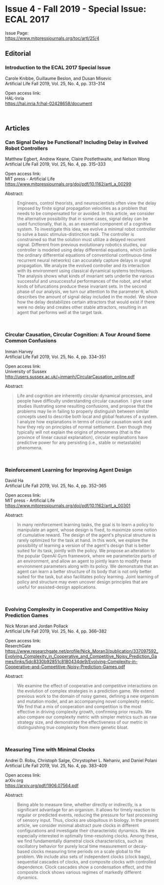# Issue 4 - Fall 2019 - Special Issue: ECAL 2017  
Issue Page:  
https://www.mitpressjournals.org/toc/artl/25/4

## Editorial  
### Introduction to the ECAL 2017 Special Issue  
Carole Knibbe, Guillaume Beslon, and Dusan Misevic  
Artificial Life Fall 2019, Vol. 25, No. 4, pp. 313–314  

Open access link:  
HAL-Inria  
https://hal.inria.fr/hal-02428658/document  

<br>

## Articles  
### Can Signal Delay be Functional? Including Delay in Evolved Robot Controllers  
Matthew Egbert, Andrew Keane, Claire Postlethwaite, and Nelson Wong  
Artificial Life Fall 2019, Vol. 25, No. 4, pp. 315–333  

Open access link:  
MIT press - Artificial Life  
https://www.mitpressjournals.org/doi/pdf/10.1162/artl_a_00299

Abstract:  
> Engineers, control theorists, and neuroscientists often view the delay imposed by finite signal propagation velocities as a problem that needs to be compensated for or avoided. In this article, we consider the alternative possibility that in some cases, signal delay can be used functionally, that is, as an essential component of a cognitive system. To investigate this idea, we evolve a minimal robot controller to solve a basic stimulus-distinction task. The controller is constrained so that the solution must utilize a delayed recurrent signal. Different from previous evolutionary robotics studies, our controller is modeled using delay differential equations, which (unlike the ordinary differential equations of conventional continuous-time recurrent neural networks) can accurately capture delays in signal propagation. We analyze the evolved controller and its interaction with its environment using classical dynamical systems techniques. The analysis shows what kinds of invariant sets underlie the various successful and unsuccessful performances of the robot, and what kinds of bifurcations produce these invariant sets. In the second phase of our analysis, we turn our attention to the parameter θ, which describes the amount of signal delay included in the model. We show how the delay destabilizes certain attractors that would exist if there were no delay and creates other stable attractors, resulting in an agent that performs well at the target task.


<br>

### Circular Causation, Circular Cognition: A Tour Around Some Common Confusions
Inman Harvey  
Artificial Life Fall 2019, Vol. 25, No. 4, pp. 334–351  

Open access link:  
University of Sussex  
http://users.sussex.ac.uk/~inmanh/CircularCausation_online.pdf

Abstract:  
> Life and cognition are inherently circular dynamical processes, and people have difficulty understanding circular causation. I give case studies illustrating some resulting confusions, and propose that the problems may lie in failing to properly distinguish between similar concepts used to describe both local and global features of a system. I analyze how explanations in terms of circular causation work and how they rely on principles of normal settlement. Even though they typically will not explain the origins of phenomena (that is the province of linear causal explanation), circular explanations have predictive power for any persisting (i.e., stable or metastable) phenomena.


<br>

### Reinforcement Learning for Improving Agent Design  
David Ha  
Artificial Life Fall 2019, Vol. 25, No. 4, pp. 352–365  

Open access link:  
MIT press - Artificial Life   
https://www.mitpressjournals.org/doi/pdf/10.1162/artl_a_00301

Abstract:  
> In many reinforcement learning tasks, the goal is to learn a policy to manipulate an agent, whose design is fixed, to maximize some notion of cumulative reward. The design of the agent's physical structure is rarely optimized for the task at hand. In this work, we explore the possibility of learning a version of the agent's design that is better suited for its task, jointly with the policy. We propose an alteration to the popular OpenAI Gym framework, where we parameterize parts of an environment, and allow an agent to jointly learn to modify these environment parameters along with its policy. We demonstrate that an agent can learn a better structure of its body that is not only better suited for the task, but also facilitates policy learning. Joint learning of policy and structure may even uncover design principles that are useful for assisted-design applications.


<br>

### Evolving Complexity in Cooperative and Competitive Noisy Prediction Games  
Nick Moran and Jordan Pollack  
Artificial Life Fall 2019, Vol. 25, No. 4, pp. 366–382  

Open access link:  
ReserchGate  
https://www.researchgate.net/profile/Nick_Moran3/publication/337097592_Evolving_Complexity_in_Cooperative_and_Competitive_Noisy_Prediction_Games/links/5dc8330b92851c8180434de9/Evolving-Complexity-in-Cooperative-and-Competitive-Noisy-Prediction-Games.pdf

Abstract:  
> We examine the effect of cooperative and competitive interactions on the evolution of complex strategies in a prediction game. We extend previous work to the domain of noisy games, defining a new organism and mutation model, and an accompanying novel complexity metric. We find that a mix of cooperation and competition is the most effective in driving complexity growth, confirming prior results. We also compare our complexity metric with simpler metrics such as raw strategy size, and demonstrate the effectiveness of our metric in distinguishing true complexity from mere genetic bloat.


<br>

### Measuring Time with Minimal Clocks  
Andrei D. Robu, Christoph Salge, Chrystopher L. Nehaniv, and Daniel Polani  
Artificial Life Fall 2019, Vol. 25, No. 4, pp. 383–409  

Open access link:  
arXiv.org  
https://arxiv.org/pdf/1906.07564.pdf  

Abstract:  
> Being able to measure time, whether directly or indirectly, is a significant advantage for an organism. It allows for timely reaction to regular or predicted events, reducing the pressure for fast processing of sensory input. Thus, clocks are ubiquitous in biology. In the present article, we consider minimal abstract pure clocks in different configurations and investigate their characteristic dynamics. We are especially interested in optimally time-resolving clocks. Among these, we find fundamentally diametral clock characteristics, such as oscillatory behavior for purely local time measurement or decay-based clocks measuring time periods on a scale global to the problem. We include also sets of independent clocks (clock bags), sequential cascades of clocks, and composite clocks with controlled dependence. Clock cascades show a condensation effect, and the composite clock shows various regimes of markedly different dynamics.
